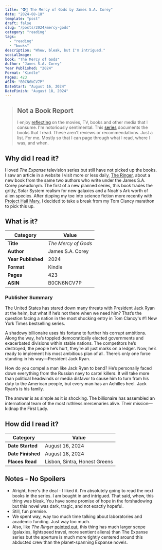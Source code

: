 ```yaml
---
title: "👽🧫 The Mercy of Gods by James S.A. Corey"
date: "2024-08-18"
template: "post"
draft: false
slug: "/posts/2024/mercy-gods"
category: "reading"
tags:
  - "reading"
  - "books"
description: "Whew, bleak, but I'm intrigued."
socialImage:
book: "The Mercy of Gods"
Author: "James S.A. Corey"
Year Published: "2024"
Format: "Kindle"
Pages: 423
ASIN: "B0CN6NCV7P"
DateStart: "August 16, 2024"
DateFinish: "August 18, 2024"
---
```


> ## Not a Book Report
> I enjoy [reflecting](https://blog.samrhea.com/posts/2019/analyze-media-habits) on the movies, TV, books and other media that I consume. I'm notoriously sentimental. This [series](https://blog.samrhea.com/category/reading) documents the books that I read. These aren't reviews or recommendations. Just a list. For me. Mostly so that I can page through what I read, where I was, and when.

## Why did I read it?
I loved _The Expanse_ television series but still have not picked up the books. I saw an article in a website I visit more or less daily, [The Ringer](https://theringer.com), about a new book from the same two authors who write under the James S.A. Corey pseudonym. The first of a new planned series, this book trades the gritty, Solar System realism for new galaxies and a Noah's Ark worth of alien species. After dipping my toe into science fiction more recently with [Project Hail Mary](https://blog.samrhea.com/posts/2024/hail-mary), I decided to take a break from my Tom Clancy marathon to pick this up.

## What is it?
|Category|Value|
|---|---|
|**Title**|*The Mercy of Gods*|
|**Author**|James S.A. Corey|
|**Year Published**|2024|
|**Format**|Kindle|
|**Pages**|423|
|**ASIN**|B0CN6NCV7P|

### Publisher Summary

The United States has stared down many threats with President Jack Ryan at the helm, but what if he’s not there when we need him? That’s the question facing a nation in the most shocking entry in Tom Clancy's #1 New York Times bestselling series.

A shadowy billionaire uses his fortune to further his corrupt ambitions. Along the way, he’s toppled democratically elected governments and exacerbated divisions within stable nations. The competitors he’s destroyed, the people he’s hurt, they’re all just marks on a ledger. Now, he’s ready to implement his most ambitious plan of all. There’s only one force standing in his way—President Jack Ryan.

How do you compel a man like Jack Ryan to bend? He’s personally faced down everything from the Russian navy to cartel killers. It will take more than political headwinds or media disfavor to cause him to turn from his duty to the American people, but every man has an Achilles heel. Jack Ryan’s is his family.

The answer is as simple as it is shocking. The billionaire has assembled an international team of the most ruthless mercenaries alive. Their mission—kidnap the First Lady.

## How did I read it?
|Category|Value|
|---|---|
|**Date Started**|August 16, 2024|
|**Date Finished**|August 18, 2024|
|**Places Read**|Lisbon, Sintra, Honest Greens|

## Notes - No Spoilers
* Alright, here's the deal - I liked it. I'm absolutely going to read the next books in the series. I am bought in and intrigued. That said, whew, this thing was bleak. You have some promise of hope in the forshadowing but this novel was dark, tragic, and not exactly hopeful.
* Still, fun premise.
* We spent way, way too much time talking about laboratories and academic funding. Just way too much.
* Also, like _The Ringer_ [pointed out](https://www.theringer.com/2024/8/12/24218143/the-mercy-of-gods-review-the-captives-war-james-s-a-corey-sci-fi), this thing has much larger scope (galaxies, lightspeed travel, more sentient aliens) than The Expanse series but the aperture is much more tightly centered around this abducted crew than the planet-spanning Expanse novels.
